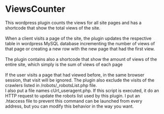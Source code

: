 # ViewsCounter
<div>
  This wordpress plugin counts the views for all site pages and has a shortcode that show the total views of the site.
</div>
<br>
<div>
  When a client visits a page of the site, the plugin updates the respective table in wordpress MySQL database incrementing the number of views of that page or   creating a new row with the new page that had the first view.
</div>
<br>
<div>
  The plugin contains also a shortcode that show the amount of views of the entire site, which simply is the sum of views of each page
</div>
<br>
<div>
  If the user visits a page that had viewed before, in the same browser session, that visit will be ignored.
  The plugin also exclude the visits of the crawlers listed in /robots/_robotsList.php file.
</div>
<div>
  I also put a file names cUrl_useragent.php. If this script is executed, it do an HTTP request to update the robots list used by this plugin.
  I put an .htaccess file to prevent this command can be launched from every address, but you can modify this behavior in the way you want.
</div>
  
